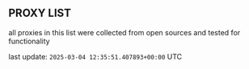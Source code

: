 ## PROXY LIST

all proxies in this list were collected from open sources and tested for functionality

last update: `2025-03-04 12:35:51.407893+00:00` UTC